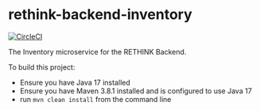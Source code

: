 # rethink-backend-inventory

[![CircleCI](https://circleci.com/gh/mariah-zm/rethink-backend-inventory.svg?style=svg&circle-token=6a7914405cf0b7e71bd3c1bf66ecfe30d6580549)](https://app.circleci.com/pipelines/github/mariah-zm/rethink-backend-inventory)

The Inventory microservice for the RETHINK Backend.

To build this project:
- Ensure you have Java 17 installed
- Ensure you have Maven 3.8.1 installed and is configured to use Java 17
- run `mvn clean install` from the command line

